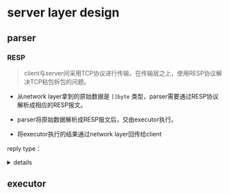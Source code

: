 # server layer design

## parser

### RESP

> client与server间采用TCP协议进行传输，在传输层之上，使用RESP协议解决TCP粘包拆包的问题。

- 从network layer拿到的原始数据是 `[]byte` 类型，parser需要通过RESP协议解析成相应的RESP报文。

- parser将原始数据解析成RESP报文后，交由executor执行。

- 将executor执行的结果通过network layer回传给client

reply type：

<details><summary>details</summary>

- simple strings:

  > 非二进制安全，但可以最快地传输字符串，例如OK

  +OK\r\n

- integers:

  :1\r\n

- errors:

  -invalid command\r\n

- bulk string:

  > 二进制安全，通过附带消息头解决二进制安全问题

  $11\r\nhello world\r\n

  $-1\r\n  => null

- array:

  > 数组的元素可以是不同类型的

  *3\r\n$3\r\nset\r\n$3\r\nkey\r\n$5\r\nvalue\r\n

  *3\r\n:1\r\n:2\r\n$3\r\nval\r\n

</details>

## executor

